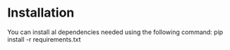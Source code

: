 #   Installation
You can install al dependencies needed using the following command: pip install -r requirements.txt